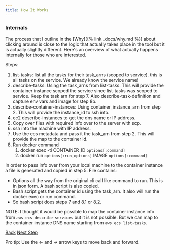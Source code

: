 ```yaml
---
title: How It Works
---
```


### Internals

The process that I outline in the [Why]({% link _docs/why.md %}) about clicking around is close to the logic that actually takes place in the tool but it is actually slightly different. Here's an overview of what actually happens internally for those who are interested.

Steps:

1. list-tasks: list all the tasks for their task_arns (scoped to service).  this is all tasks on the service.  We already know the service name!
2. describe-tasks: Using the task_arns from list-tasks. This will provide the container instance scoped the service since list-tasks was scoped to service.  Keep the task arn for step 7. Also describe-task-definition and capture env vars and image for step 8b.
3. describe-container-instances: Using container\_instance\_arn from step 2. This will provide the instance_id to ssh into.
4. ec2 describe-instances to get the dns name or IP address.
5. Copy over files with required info over to the server with scp.
6. ssh into the machine with IP address.
7. Use the ecs metadata and pass it the task_arn from step 2. This will provide the map to the container id.
8. Run docker command
    1. docker exec -ti CONTAINER_ID `options[:command]`
    2. docker run `options[:run_options]` IMAGE `options[:command]`

In order to pass info over from your local machine to the container instance a file is generated and copied in step 5. File contains:

* Options all the way from the original cli call like command to run. This is in json form.
A bash script is also copied.
* Bash script gets the container id using the task_arn. It also will run the docker exec or run command.
* So bash script does steps 7 and 8.1 or 8.2.

NOTE: I thought it would be possible to map the container instance info from `aws ecs describe-services` but it is not possible. But we can map to the container instance DNS name starting from `aws ecs list-tasks`.


<a id="prev" class="btn btn-basic" href="{% link _docs/why-ec2-run-command.md %}">Back</a>
<a id="next" class="btn btn-primary" href="{% link _docs/next-steps.md %}">Next Step</a>
<p class="keyboard-tip">Pro tip: Use the <- and -> arrow keys to move back and forward.</p>
